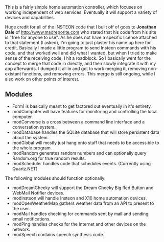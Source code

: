 This is a fairly simple home automation controller, which focuses on working independent of web services. Eventually it will support a variety of devices and capabilities.

Huge credit for all of the INSTEON code that I built off of goes to **Jonathan Dale** of http://www.madreporite.com who stated that his code from his site is "free for anyone to use". As he does not have a specific license attached to that statement (I asked), I'm going to just plaster his name up here for credit. Basically I made a little program to send Insteon commands with his code, and that worked well and did what I wanted, but when I tried to make sense of the receiving code, I hit a roadblock. So I basically went for the concept to merge that code in directly, and then slowly integrate it with my app afterwards. I dumped it all in and got to work merging it, removing non-existant functions, and removing errors. This merge is still ongoing, while I also work on other points of interest.

## Modules ##

* Form1 is basically meant to get factored out eventually in it's entirety.
* modComputer will have features for monitoring and controlling the local computer.
* modConverse is a cross between a command line interface and a conversation system.
* modDatabase handles the SQLite database that will store persistent data about the system.
* modGlobal will mostly just hang onto stuff that needs to be accessible to the whole program.
* modRandom generates random numbers and can optionally query Random.org for true random results.
* modScheduler handles code that schedules events. (Currently using Quartz.NET)

The following modules should function optionally:
* modDreamCheeky will support the Dream Cheeky Big Red Button and WebMail Notifier devices.
* modInsteon will handle Insteon and X10 home automation devices.
* modOpenWeatherMap gathers weather data from an API to present to the user.
* modMail handles checking for commands sent by mail and sending email notifications.
* modPing handles checks for the Internet and other devices on the network.
* modSpeech contains speech synthesis code.